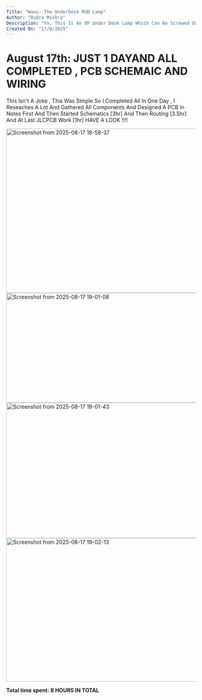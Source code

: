 ```yaml
---
Title: "Wavu- The UnderDesk RGB Lamp"
Author: "Rudra Mishra"
Description: "Yo, This Is An OP Under Desk Lamp Which Can Be Screwed Under Desk ! Enjoy The RGB Light Mechanism With 20 High Intensity LEDs"
Created On: "17/8/2025"
---
```


# August 17th: JUST 1 DAYAND ALL COMPLETED , PCB SCHEMAIC AND WIRING

This Isn't A Joke , This Was Simple So I Completed All In One Day , I Reseaches A Lot And Gathered All Components And Designed A PCB In Notes First And Then Started Schematics [3hr] And Then Routing [3.5hr] And At Last JLCPCB Work [1hr] HAVE A LOOK !!!!

<img width="1212" height="436" alt="Screenshot from 2025-08-17 18-58-37" src="https://github.com/user-attachments/assets/506ab73d-8400-4663-af4c-36ac534a810b" />


<img width="718" height="291" alt="Screenshot from 2025-08-17 19-01-08" src="https://github.com/user-attachments/assets/fbf48ef2-bd5d-4222-b8da-2c2a4caaf645" />


<img width="615" height="359" alt="Screenshot from 2025-08-17 19-01-43" src="https://github.com/user-attachments/assets/928e6629-0c0e-458a-9345-3997e4108f75" />



<img width="647" height="381" alt="Screenshot from 2025-08-17 19-02-13" src="https://github.com/user-attachments/assets/99466375-5d85-4de1-89c5-0ec023668da2" />




**Total time spent: 8 HOURS IN TOTAL**

